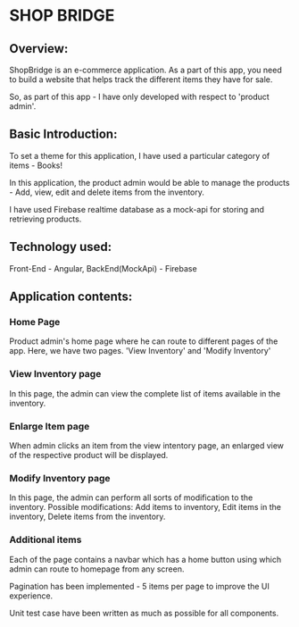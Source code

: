 # SHOP BRIDGE

## Overview:
ShopBridge is an e-commerce application. As a part of this app, you need to build a website that helps track the different items they have for sale.

So, as part of this app - I have only developed with respect to 'product admin'.

## Basic Introduction: 
To set a theme for this application, I have used a particular category of items - Books!

In this application, the product admin would be able to manage the products - Add, view, edit and delete items from the inventory.

I have used Firebase realtime database as a mock-api for storing and retrieving products.

## Technology used:
Front-End - Angular,
BackEnd(MockApi) - Firebase

## Application contents:

### Home Page 
Product admin's home page where he can route to different pages of the app. Here, we have two pages.
'View Inventory' and 'Modify Inventory'

### View Inventory page
In this page, the admin can view the complete list of items available in the inventory.

### Enlarge Item page
When admin clicks an item from the view intentory page, an enlarged view of the respective product will be displayed.

### Modify Inventory page
In this page, the admin can perform all sorts of modification to the inventory.
Possible modifications: Add items to inventory, Edit items in the inventory, Delete items from the inventory.

### Additional items
Each of the page contains a navbar which has a home button using which admin can route to homepage from any screen.

Pagination has been implemented - 5 items per page to improve the UI experience.

Unit test case have been written as much as possible for all components.
